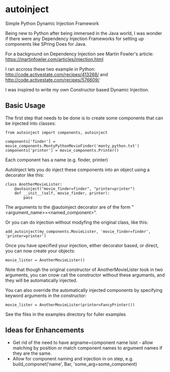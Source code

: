 # autoinject

Simple Python Dynamic Injection Framework

Being new to Python after being immersed in the Java world, I was wonder if there were any Dependency Injection Frameworks for setting up components like SPring Does for Java.

For a background on Dependency Injection see Martin Fowler's article: https://martinfowler.com/articles/injection.html

I ran accross these two example in Python: http://code.activestate.com/recipes/413268/ and http://code.activestate.com/recipes/576609/

I was inspired to write my own Constructor based Dynamic Injection.

## Basic Usage

The first step that needs to be done is to create some components that can be injected into classes:

    from autoinject import components, autoinject

    components['finder'] = movie_components.MontyPythonMovieFinder('monty_python.txt')
    components['printer'] = movie_components.Printer()

Each component has a name (e.g. finder, printer)

AutoInject lets you do inject these components into an object using a decorator like this:
      
    class AnotherMovieLister:
        @autoinject("movie_finder=finder", "printer=printer")
        def __init__(self, movie_finder, printer):
            pass
     

The arguments to the @autoinject decorator are of the form "<argument_name>=<named_component>".

Or you can do injection without modyfing the original class, like this:

    add_autoinject(my_components.MovieLister, 'movie_finder=finder', 'printer=printer')   

Once you have specified your injection, either decorator based, or direct, you can now create your objects:

    movie_lister = AnotherMovieLister()
    
Note that though the original constructor of AnotherMovieLister took in two arguments, you can cnow call the constructor without these argumants, and they will be automatically injected.

You can also override the automatically injected components by specifying keyword arguments in the constructor:

    movie_lister = AnotherMovieLister(printer=FancyPrinter())

See the files in the examples directory for fuller examples

## Ideas for Enhancements
- Get rid of the need to have argname=component name lsist - allow matching by position or match component names to argument names if they are the same.
- Allow for component naming and injection in on step, e.g. build_componet('name', Bar, 'some_arg=some_component) 
